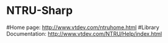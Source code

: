# NTRU-Sharp
#Home page: http://www.vtdev.com/ntruhome.html
#Library Documentation: http://www.vtdev.com/NTRU/Help/index.html
